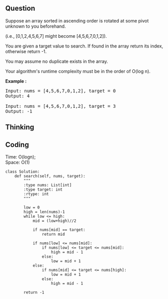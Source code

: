 ## Question
Suppose an array sorted in ascending order is rotated at some pivot unknown to you beforehand.<br>

(i.e., [0,1,2,4,5,6,7] might become [4,5,6,7,0,1,2]).<br>

You are given a target value to search. If found in the array return its index, otherwise return -1.<br>

You may assume no duplicate exists in the array.<br>

Your algorithm's runtime complexity must be in the order of O(log n).

**Example :**   
<pre>
Input: nums = [4,5,6,7,0,1,2], target = 0
Output: 4

Input: nums = [4,5,6,7,0,1,2], target = 3
Output: -1
</pre>

## Thinking


## Coding
Time: O(logn); <br>
Space: O(1)
```python3
class Solution:
    def search(self, nums, target):
        """
        :type nums: List[int]
        :type target: int
        :rtype: int
        """
        
        low = 0
        high = len(nums)-1
        while low <= high:
            mid = (low+high)//2
            
            if nums[mid] == target:
                return mid
            
            if nums[low] <= nums[mid]: 
                if nums[low] <= target <= nums[mid]:
                    high = mid - 1
                else:
                    low = mid + 1
            else:
                if nums[mid] <= target <= nums[high]:
                    low = mid + 1
                else:
                    high = mid - 1
            
        return -1
```

